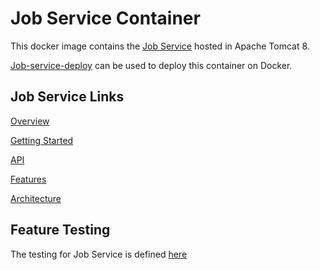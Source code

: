 # Job Service Container

This docker image contains the [Job Service](../job-service) hosted in Apache Tomcat 8.

[Job-service-deploy](https://github.com/JobService/job-service-deploy) can be used to deploy this container on Docker.

## Job Service Links

[Overview](https://jobservice.github.io/job-service/pages/en-us/Overview)

[Getting Started](https://jobservice.github.io/job-service/pages/en-us/Getting-Started)

[API](https://jobservice.github.io/job-service/pages/en-us/API)

[Features](https://jobservice.github.io/job-service/pages/en-us/Features)

[Architecture](https://jobservice.github.io/job-service/pages/en-us/Architecture)

## Feature Testing
The testing for Job Service is defined [here](../testcases)

